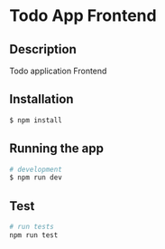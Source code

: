 # Todo App Frontend

## Description

Todo application Frontend

## Installation

```bash
$ npm install
```

## Running the app

```bash
# development
$ npm run dev

```

## Test

```bash
# run tests
npm run test

```
